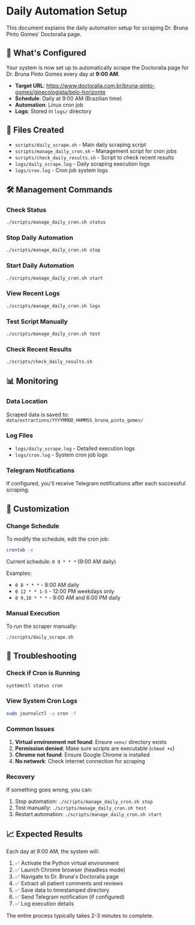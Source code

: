 # Daily Automation Setup

This document explains the daily automation setup for scraping Dr. Bruna Pinto Gomes' Doctoralia page.

## 🚀 What's Configured

Your system is now set up to automatically scrape the Doctoralia page for Dr. Bruna Pinto Gomes every day at **9:00 AM**.

- **Target URL**: <https://www.doctoralia.com.br/bruna-pinto-gomes/ginecologista/belo-horizonte>
- **Schedule**: Daily at 9:00 AM (Brazilian time)
- **Automation**: Linux cron job
- **Logs**: Stored in `logs/` directory

## 📁 Files Created

- `scripts/daily_scrape.sh` - Main daily scraping script
- `scripts/manage_daily_cron.sh` - Management script for cron jobs
- `scripts/check_daily_results.sh` - Script to check recent results
- `logs/daily_scrape.log` - Daily scraping execution logs
- `logs/cron.log` - Cron job system logs

## 🛠️ Management Commands

### Check Status

```bash
./scripts/manage_daily_cron.sh status
```

### Stop Daily Automation

```bash
./scripts/manage_daily_cron.sh stop
```

### Start Daily Automation

```bash
./scripts/manage_daily_cron.sh start
```

### View Recent Logs

```bash
./scripts/manage_daily_cron.sh logs
```

### Test Script Manually

```bash
./scripts/manage_daily_cron.sh test
```

### Check Recent Results

```bash
./scripts/check_daily_results.sh
```

## 📊 Monitoring

### Data Location

Scraped data is saved to: `data/extractions/YYYYMMDD_HHMMSS_bruna_pinto_gomes/`

### Log Files

- `logs/daily_scrape.log` - Detailed execution logs
- `logs/cron.log` - System cron job logs

### Telegram Notifications

If configured, you'll receive Telegram notifications after each successful scraping.

## 🔧 Customization

### Change Schedule

To modify the schedule, edit the cron job:

```bash
crontab -e
```

Current schedule: `0 9 * * *` (9:00 AM daily)

Examples:

- `0 8 * * *` - 8:00 AM daily
- `0 12 * * 1-5` - 12:00 PM weekdays only
- `0 9,18 * * *` - 9:00 AM and 6:00 PM daily

### Manual Execution

To run the scraper manually:

```bash
./scripts/daily_scrape.sh
```

## 🚨 Troubleshooting

### Check if Cron is Running

```bash
systemctl status cron
```

### View System Cron Logs

```bash
sudo journalctl -u cron -f
```

### Common Issues

1. **Virtual environment not found**: Ensure `venv/` directory exists
2. **Permission denied**: Make sure scripts are executable (`chmod +x`)
3. **Chrome not found**: Ensure Google Chrome is installed
4. **No network**: Check internet connection for scraping

### Recovery

If something goes wrong, you can:

1. Stop automation: `./scripts/manage_daily_cron.sh stop`
2. Test manually: `./scripts/manage_daily_cron.sh test`
3. Restart automation: `./scripts/manage_daily_cron.sh start`

## 📈 Expected Results

Each day at 9:00 AM, the system will:

1. ✅ Activate the Python virtual environment
2. ✅ Launch Chrome browser (headless mode)
3. ✅ Navigate to Dr. Bruna's Doctoralia page
4. ✅ Extract all patient comments and reviews
5. ✅ Save data to timestamped directory
6. ✅ Send Telegram notification (if configured)
7. ✅ Log execution details

The entire process typically takes 2-3 minutes to complete.
